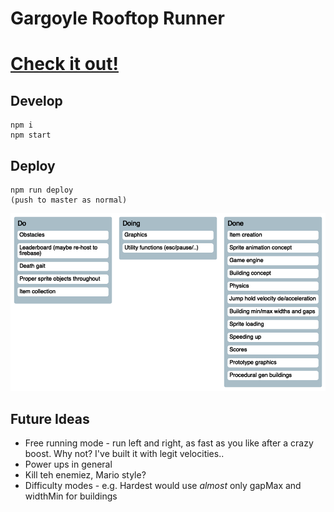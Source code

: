 # Gargoyle Rooftop Runner

# [Check it out!](https://entozoon.itch.io/gargoyle-runner)

## Develop

    npm i
    npm start

## Deploy

    npm run deploy
    (push to master as normal)

![created by readme-kanban-board](./kanban.png)

<!---KANBAN
# Do
- Obstacles
- Leaderboard (maybe re-host to firebase)
- Death gait
- Proper sprite objects throughout
- Item collection

# Doing
- Graphics
- Utility functions (esc/pause/..)

# Done
- Item creation
- Sprite animation concept
- Game engine
- Building concept
- Physics
- Jump hold velocity de/acceleration
- Building min/max widths and gaps
- Sprite loading
- Speeding up
- Scores
- Prototype graphics
- Procedural gen buildings
KANBAN--->

## Future Ideas

- Free running mode - run left and right, as fast as you like after a crazy
  boost. Why not? I've built it with legit velocities..
- Power ups in general
- Kill teh enemiez, Mario style?
- Difficulty modes - e.g. Hardest would use _almost_ only gapMax and widthMin
  for buildings
